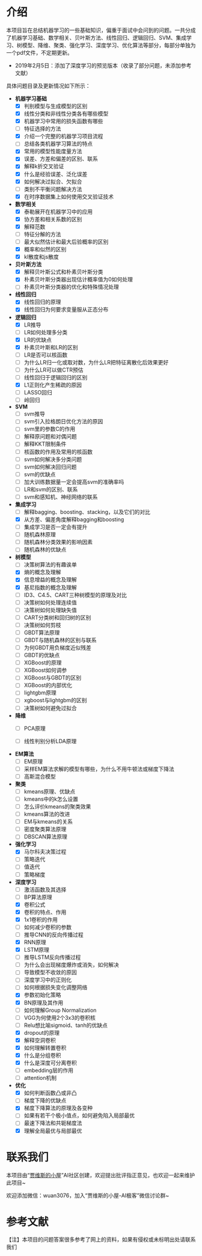 # 介绍

本项目旨在总结机器学习的一些基础知识，偏重于面试中会问到的问题。一共分成了机器学习基础、数学相关、贝叶斯方法、线性回归、逻辑回归、SVM、集成学习、树模型、降维、聚类、强化学习、深度学习、优化算法等部分，每部分单独为一个pdf文件，不定期更新。

- 2019年2月5日：添加了深度学习的预览版本（收录了部分问题，未添加参考文献）


具体问题目录及更新情况如下所示：

- **机器学习基础**
  - [x] 判别模型与生成模型的区别
  - [x] 线性分类和非线性分类各有哪些模型
  - [x] 机器学习中常用的损失函数有哪些
  - [ ] 特征选择的方法
  - [x] 介绍一个完整的机器学习项目流程
  - [ ] 总结各类机器学习算法的特点
  - [x] 常用的模型性能度量方法
  - [x] 误差、方差和偏差的区别、联系
  - [x] 解释k折交叉验证
  - [x] 什么是经验误差、泛化误差
  - [x] 如何解决过拟合、欠拟合
  - [ ] 类别不平衡问题解决方法
  - [x] 在时序数据集上如何使用交叉验证技术
  
- **数学相关**
  - [x] 泰勒展开在机器学习中的应用
  - [x] 协方差和相关系数的区别
  - [x] 解释范数
  - [ ] 特征分解的方法
  - [ ] 最大似然估计和最大后验概率的区别
  - [x] 概率和似然的区别
  - [x] kl散度和js散度
 
- **贝叶斯方法**
  - [x] 解释贝叶斯公式和朴素贝叶斯分类
  - [x] 朴素贝叶斯分类器出现估计概率值为0如何处理
  - [ ] 朴素贝叶斯分类器的优化和特殊情况处理

- **线性回归**
  - [x] 线性回归的原理
  - [x] 线性回归为何要求变量服从正态分布
  
- **逻辑回归**
  - [x] LR推导
  - [ ] LR如何处理多分类
  - [x] LR的优缺点
  - [x] 朴素贝叶斯和LR的区别
  - [ ] LR是否可以核函数
  - [ ] 为什么LR归一化或取对数，为什么LR把特征离散化后效果更好
  - [ ] 为什么LR可以做CTR预估
  - [ ] 线性回归于逻辑回归的区别
  - [x] L1正则化产生稀疏的原因
  - [ ] LASSO回归
  - [ ] 岭回归

- **SVM**
  - [ ] svm推导
  - [ ] svm引入拉格朗日优化方法的原因
  - [ ] svm里的参数C的作用
  - [ ] 解释原问题和对偶问题
  - [ ] 解释KKT限制条件
  - [ ] 核函数的作用及常用的核函数
  - [ ] svm如何解决多分类问题
  - [ ] svm如何解决回归问题
  - [ ] svm的优缺点
  - [ ] 加大训练数据量一定会提高svm的准确率吗
  - [ ] LR和svm的区别、联系
  - [ ] svm和感知机、神经网络的联系
  
- **集成学习**
  - [ ] 解释bagging、boosting、stacking，以及它们的对比
  - [x] 从方差、偏差角度解释bagging和boosting
  - [ ] 集成学习是否一定会有提升
  - [ ] 随机森林原理
  - [ ] 随机森林分类效果的影响因素
  - [ ] 随机森林的优缺点
  
- **树模型**
  - [ ] 决策树算法的有趣诶单
  - [x] 熵的概念及理解
  - [x] 信息增益的概念及理解
  - [x] 基尼指数的概念及理解
  - [ ] ID3、C4.5、CART三种树模型的原理及对比
  - [ ] 决策树如何处理连续值
  - [ ] 决策树如何处理缺失值
  - [ ] CART分类树和回归树的区别
  - [ ] 决策树如何剪枝
  - [ ] GBDT算法原理
  - [ ] GBDT与随机森林的区别与联系
  - [ ] 为何GBDT用负梯度近似残差
  - [ ] GBDT的优缺点
  - [ ] XGBoost的原理
  - [ ] XGBoost如何调参
  - [ ] XGBoost与GBDT的区别
  - [ ] XGBoost的内部优化
  - [ ] lightgbm原理
  - [ ] xgboost与lightgbm的区别
  - [ ] 决策树如何避免过拟合
  
- **降维**
  - [ ] PCA原理
  - [ ] 线性判别分析LDA原理


- **EM算法**
  - [ ] EM原理
  - [ ] 采样EM算法求解的模型有哪些，为什么不用牛顿法或梯度下降法
  - [ ] 高斯混合模型
  
- **聚类**
  - [ ] kmeans原理、优缺点
  - [ ] kmeans中的k怎么设置
  - [ ] 怎么评价kmeans的聚类效果
  - [ ] kmeans算法的改进
  - [ ] EM与kmeans的关系
  - [ ] 密度聚类算法原理
  - [ ] DBSCAN算法原理
  
- **强化学习**
  - [x] 马尔科夫决策过程
  - [ ] 策略迭代
  - [ ] 值迭代
  - [ ] 策略梯度
  
- **深度学习**
  - [ ] 激活函数及其选择
  - [ ] BP算法原理
  - [x] 卷积公式
  - [x] 卷积的特点、作用
  - [x] 1x1卷积的作用
  - [ ] 如何减少卷积的参数
  - [ ] 推导CNN的反向传播过程
  - [x] RNN原理
  - [x] LSTM原理
  - [ ] 推导LSTM反向传播过程
  - [ ] 为什么会出现梯度爆炸或消失，如何解决
  - [ ] 导致模型不收敛的原因
  - [ ] 深度学习中的正则化
  - [ ] 如何根据损失变化调整网络
  - [x] 参数初始化策略
  - [x] BN原理及其作用
  - [ ] 如何理解Group Normalization
  - [ ] VGG为何使用2个3x3的卷积核
  - [ ] Relu想比喻sigmoid、tanh的优缺点
  - [x] dropout的原理
  - [x] 解释空洞卷积
  - [x] 如何理解转置卷积
  - [x] 什么是分组卷积
  - [x] 什么是深度可分离卷积
  - [ ] embedding层的作用
  - [ ] attention机制
  
- **优化**
  - [x] 如何判断函数凸或非凸
  - [ ] 梯度下降的优缺点
  - [x] 梯度下降算法的原理及各变种
  - [ ] 如果有若干个极小值点，如何避免陷入局部最优
  - [ ] 最速下降法和共轭梯度法
  - [x] 理解全局最优与局部最优
  
# 联系我们

本项目由“[贾维斯的小屋](https://5663015.github.io/)”AI社区创建，欢迎提出批评指正意见，也欢迎一起来维护此项目~

欢迎添加微信：wuan3076，加入“贾维斯的小屋-AI极客”微信讨论群~

# 参考文献



【注】本项目的问题答案很多参考了网上的资料，如果有侵权或未标明出处请联系我们

